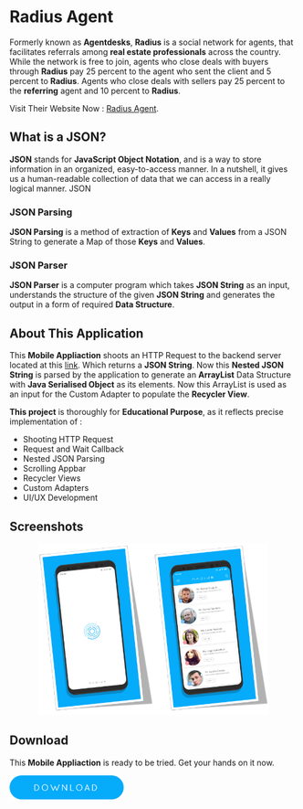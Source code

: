 # Radius Agent

Formerly known as **Agentdesks**, **Radius** is a social network for agents, that facilitates referrals among **real estate professionals** across the country. While the network is free to join, agents who close deals with buyers through **Radius** pay 25 percent to the agent who sent the client and 5 percent to **Radius**. Agents who close deals with sellers pay 25 percent to the **referring** agent and 10 percent to **Radius**.
  
Visit Their Website Now : [Radius Agent](http://radiusagent.com).

## What is a JSON? 

**JSON** stands for **JavaScript Object Notation**, and is a way to store information in an organized, easy-to-access manner. In a nutshell, it gives us a human-readable collection of data that we can access in a really logical manner. JSON

### JSON Parsing

**JSON Parsing** is a method of extraction of **Keys** and **Values** from a JSON String to generate a Map of those **Keys** and **Values**.

### JSON Parser

**JSON Parser** is a computer program which takes **JSON String** as an input, understands the structure of the given **JSON String** and generates the output in a form of required **Data Structure**.

## About This Application

This **Mobile Appliaction** shoots an HTTP Request to the backend server located at this [link](https://raw.githubusercontent.com/iranjith4/radius-intern-mobile/master/users.json). Which returns a **JSON String**. Now this **Nested JSON String** is parsed by the application to generate an **ArrayList** Data Structure with **Java Serialised Object** as its elements. Now this ArrayList is used as an input for the Custom Adapter to populate the **Recycler View**.
  
**This project** is thoroughly for **Educational Purpose**, as it reflects precise implementation of :
  
- Shooting HTTP Request
- Request and Wait Callback
- Nested JSON Parsing
- Scrolling Appbar
- Recycler Views
- Custom Adapters
- UI/UX Development

## Screenshots
<p align="center"><img src="Screenshots/s1.png" width="40%"><img src="Screenshots/s2.png" width="40%"></p>

## Download  
This **Mobile Appliaction** is ready to be tried. Get your hands on it now.  

[<img src="download_button.png" width="200">](Radius.apk?raw=true)
